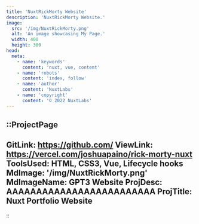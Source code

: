 ```yaml
---
title: 'NuxtRickMorty Website'
description: 'NuxtRickMorty Website.'
image:
  src: '/img/NuxtRickMorty.png'
  alt: 'An image showcasing My Page.'
  width: 400
  height: 300
head:
  meta:
    - name: 'keywords'
      content: 'nuxt, vue, content'
    - name: 'robots'
      content: 'index, follow'
    - name: 'author'
      content: 'NuxtLabs'
    - name: 'copyright'
      content: '© 2022 NuxtLabs'
---
```


::ProjectPage
---
GitLink: https://github.com/
ViewLink: https://vercel.com/joshuapaino/rick-morty-nuxt
ToolsUsed: HTML, CSS3, Vue, Lifecycle hooks
MdImage: '/img/NuxtRickMorty.png'
MdImageName: GPT3 Website
ProjDesc: AAAAAAAAAAAAAAAAAAAAAAAAA
ProjTitle: Nuxt Portfolio Website
---

::
